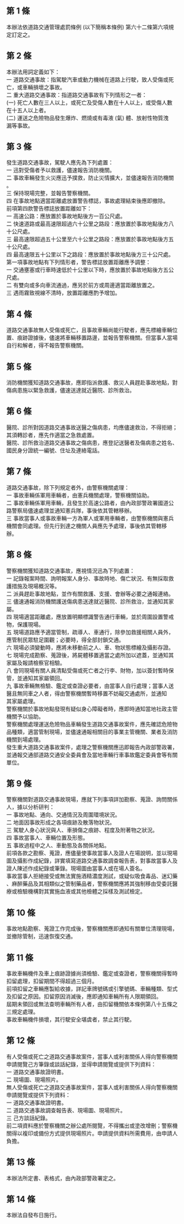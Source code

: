 第 1 條
-------
本辦法依道路交通管理處罰條例 (以下簡稱本條例) 第六十二條第六項規  
定訂定之。

第 2 條
-------
本辦法用詞定義如下：  
一  道路交通事故：指駕駛汽車或動力機械在道路上行駛，致人受傷或死  
    亡，或車輛損壞之事故。  
二  重大道路交通事故：指道路交通事故有下列情形之一者：  
 (一) 死亡人數在三人以上，或死亡及受傷人數在十人以上，或受傷人數  
      在十五人以上者。  
 (二) 運送之危險物品發生爆炸、燃燒或有毒液 (氣) 體、放射性物質洩  
      漏等事故。

第 3 條
-------
發生道路交通事故，駕駛人應先為下列處置：  
一  迅對受傷者予以救護，儘速報告消防機關。  
二  事故車輛發生火災應迅予撲救，防止災情擴大，並儘速報告消防機關  
    。  
三  保持現場完整，並報告警察機關。  
四  在事故地點適當距離處放置警告標誌，事故處理結束後應即撤除。  
前項第四款警告標誌放置距離如下：  
一  高速公路：應放置於事故地點後方一百公尺處。  
二  快速道路或最高速限超過六十公里之路段：應放置於事故地點後方八  
    十公尺處。  
三  最高速限超過五十公里至六十公里之路段：應放置於事故地點後方五  
    十公尺處。  
四  最高速限五十公里以下之路段：應放置於事故地點後方三十公尺處。  
第一項事故地點有下列情形者，警告標誌放置距離應予調整：  
一  交通壅塞或行車時速低於十公里以下時，應放置於事故地點後方五公  
    尺處。  
二  有雙向或多向車流通過，應另於前方或周邊適當距離放置之。  
三  遇雨霧致視線不清時，放置距離應酌予增加。

第 4 條
-------
道路交通事故無人受傷或死亡，且事故車輛尚能行駛者，應先標繪車輛位  
置、痕跡證據後，儘速將車輛移置路邊，並報告警察機關。但當事人當場  
自行和解者，得不報告警察機關。

第 5 條
-------
消防機關獲知道路交通事故，應即指派救護、救災人員趕赴事故地點，對  
傷病患施以緊急救護，儘速送達就近醫院、診所救治。

第 6 條
-------
醫院、診所對因道路交通事故送醫之傷病患，均應儘速救治，不得拒絕；  
其須轉診者，應先作適當之急救處置。  
醫院、診所救治道路交通事故之傷病患，應登記送醫者及傷病患之姓名、  
國民身分證統一編號、住址及連絡電話。

第 7 條
-------
道路交通事故，除下列規定者外，由警察機關處理：  
一  事故車輛係軍用車輛者，由憲兵機關處理，警察機關協助。  
二  事故車輛係軍用車輛，且發生於高速公路者，由內政部警政署國道公  
    路警察局儘速處理並通知憲兵隊，事後依其管轄移辦。  
三  事故當事人或事故車輛一方為軍人或軍用車輛者，由警察機關與憲兵  
    機關會同處理。但先行到達之機關人員應先予處理，事後依其管轄移  
    辦。

第 8 條
-------
警察機關獲知道路交通事故，應視情況迅為下列處置：  
一  記錄報案時間、詢明報案人身分、事故時地、傷亡狀況、有無採取救  
    護措施及現場概況等。  
二  派員趕赴事故地點，並作有關救護、支援、會辦等必要之通報連絡。  
三  儘速通報消防機關護送傷病患送達就近醫院、診所救治，並通知其家  
    屬。  
四  現場適當距離處，應放置明顯標識警告通行車輛，並於周圍設置警戒  
    物，保護現場。  
五  現場道路應予適當管制，疏導人、車通行，除參加救援相關人員外，  
    應管制民眾駐足圍觀；必要時，得全部封鎖交通。  
六  現場必須變動時，應將未移動前之人、車、物狀態標繪及攝影存證。  
七  現場完成勘察、蒐證後，將屍體移置適當之處所加以遮蓋，並通知其  
    家屬及報請檢察官相驗。  
八  會同現場有關人員清點受傷或死亡者之行李、財物，加以簽封暫時保  
    管，並通知其家屬領回。  
九  事故車輛無檢驗、鑑定或查證必要者，由當事人自行處理；當事人送  
    醫且無同車之人者，得由警察機關暫時移置不妨礙交通處所，並通知  
    其家屬處理。  
警察機關於事故地點發現有疑似身心障礙者時，應即時通知當地社政主管  
機關予以協助。  
警察機關處理運送危險物品車輛發生道路交通事故案件，應先確認危險物  
品種類，適當管制現場，並儘速通報相關目的事業主管機關、業者及消防  
機關到場處理。  
發生重大道路交通事故案件，處理之警察機關應迅即報告內政部警政署，  
並通報交通部道路交通安全委員會及當地車輛行車事故鑑定委員會等有關  
單位。

第 9 條
-------
警察機關對道路交通事故現場，應就下列事項詳加勘察、蒐證、詢問關係  
人，據以分析研判：  
一  事故地點、通向、交通情況及周圍環境狀況。  
二  地面因事故形成之各項痕跡及散落物狀況。  
三  駕駛人身心狀況與人、車損傷之痕跡、程度及附著物之狀況。  
四  事故當事人、車輛位置及形態。  
五  事故過程中之人、車動態及各關係地點。  
前項各款之勘察、蒐證，應儘量使事故當事人及證人在場說明，並以現場  
圖及攝影作成紀錄，詳實填寫道路交通事故調查報告表，對事故當事人及  
證人陳述作成紀錄或筆錄。現場圖由當事人或在場人簽名。  
事故當事人拒絕接受或無法實施酒精濃度測試，或疑似吸食毒品、迷幻藥  
、麻醉藥品及其相類似之管制藥品者，警察機關應將其強制移由受委託醫  
療或檢驗機構對其實施血液或其他檢體之採樣及測試檢定。

第 10 條
--------
事故地點勘察、蒐證工作完成後，警察機關應即通知有關單位清理現場，  
並撤除管制，迅速恢復交通。

第 11 條
--------
事故車輛機件及車上痕跡證據尚須檢驗、鑑定或查證者，警察機關得暫時  
扣留處理，扣留期間不得超過三個月。  
前項扣留之車輛應製給收據，詳記車牌號碼或引擎號碼、車輛種類、型式  
及扣留之原因。扣留原因消滅後，應即通知車輛所有人限期領回。  
屆期未領回或無法查明車輛所有人者，由扣留機關依本條例第八十五條之  
三規定處理。  
事故車輛機件損壞，其行駛安全堪虞者，禁止其行駛。

第 12 條
--------
有人受傷或死亡之道路交通事故案件，當事人或利害關係人得向警察機關  
申請閱覽己方筆錄或談話紀錄，並得申請閱覽或提供下列資料：  
一  道路交通事故證明書。  
二  現場圖、現場照片。  
無人受傷或死亡之道路交通事故案件，當事人或利害關係人得向警察機關  
申請閱覽或提供下列資料：  
一  道路交通事故證明書。  
二  道路交通事故調查報告表、現場圖、現場照片。  
三  己方談話紀錄。  
前二項資料應於警察機關之辦公處所閱覽，不得攜出或塗改增刪；警察機  
關得以複印或備份方式提供現場照片。申請提供資料所需費用，由申請人  
負擔。

第 13 條
--------
本辦法所定書、表格式，由內政部警政署定之。

第 14 條
--------
本辦法自發布日施行。

